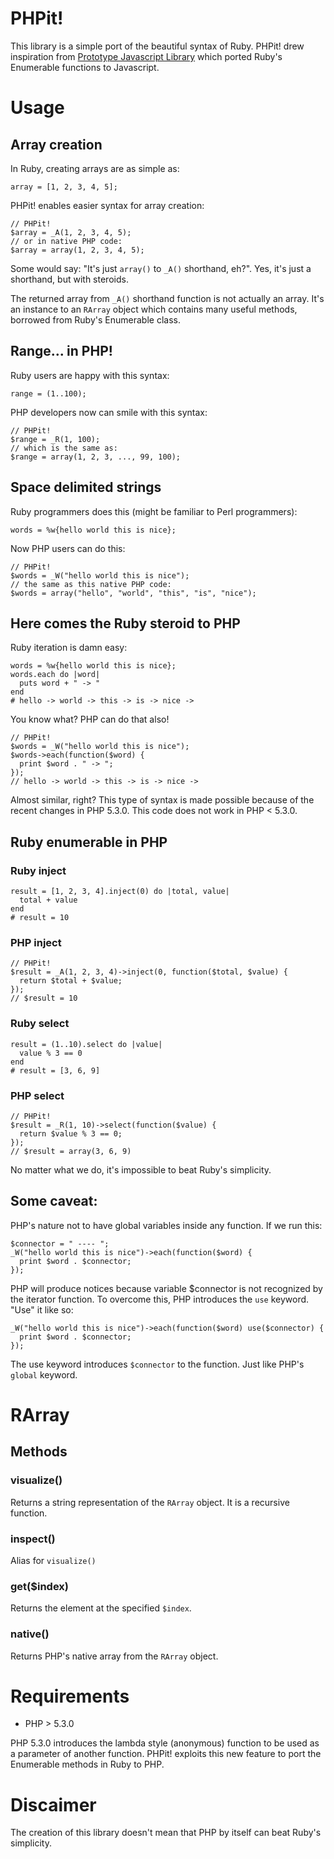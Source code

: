# PHPit!

This library is a simple port of the beautiful syntax of Ruby.
PHPit! drew inspiration from [Prototype Javascript Library](www.prototypejs.com) which ported Ruby's Enumerable functions to Javascript.

# Usage

## Array creation

In Ruby, creating arrays are as simple as:

    array = [1, 2, 3, 4, 5];

PHPit! enables easier syntax for array creation:

    // PHPit!
    $array = _A(1, 2, 3, 4, 5);
    // or in native PHP code:
    $array = array(1, 2, 3, 4, 5);

Some would say: "It's just `array()` to `_A()` shorthand, eh?". Yes, it's just a shorthand, but with steroids.

The returned array from `_A()` shorthand function is not actually an array. It's an instance to an `RArray` object which contains many useful methods, borrowed from Ruby's Enumerable class.

## Range... in PHP!

Ruby users are happy with this syntax:

    range = (1..100);

PHP developers now can smile with this syntax:

    // PHPit!
    $range = _R(1, 100);
    // which is the same as:
    $range = array(1, 2, 3, ..., 99, 100);

## Space delimited strings

Ruby programmers does this (might be familiar to Perl programmers):

    words = %w{hello world this is nice};

Now PHP users can do this:

    // PHPit!
    $words = _W("hello world this is nice");
    // the same as this native PHP code:
    $words = array("hello", "world", "this", "is", "nice");


## Here comes the Ruby steroid to PHP

Ruby iteration is damn easy:

    words = %w{hello world this is nice};
    words.each do |word|
      puts word + " -> "
    end
    # hello -> world -> this -> is -> nice ->

You know what? PHP can do that also!

    // PHPit!
    $words = _W("hello world this is nice");
    $words->each(function($word) {
      print $word . " -> ";
    });
    // hello -> world -> this -> is -> nice ->

Almost similar, right? This type of syntax is made possible because of the recent changes in PHP 5.3.0. This code does not work in PHP &lt; 5.3.0.

## Ruby enumerable in PHP

### Ruby inject

    result = [1, 2, 3, 4].inject(0) do |total, value|
      total + value
    end
    # result = 10

### PHP inject

    // PHPit!
    $result = _A(1, 2, 3, 4)->inject(0, function($total, $value) {
      return $total + $value;
    });
    // $result = 10

### Ruby select

    result = (1..10).select do |value|
      value % 3 == 0
    end
    # result = [3, 6, 9]

### PHP select

    // PHPit!
    $result = _R(1, 10)->select(function($value) {
      return $value % 3 == 0;
    });
    // $result = array(3, 6, 9)

No matter what we do, it's impossible to beat Ruby's simplicity.

## Some caveat:

PHP's nature not to have global variables inside any function. If we run this:

    $connector = " ---- ";
    _W("hello world this is nice")->each(function($word) {
      print $word . $connector;
    });

PHP will produce notices because variable $connector is not recognized by the iterator function. To overcome this, PHP introduces the `use` keyword. "Use" it like so:

    _W("hello world this is nice")->each(function($word) use($connector) {
      print $word . $connector;
    });

The use keyword introduces `$connector` to the function. Just like PHP's `global` keyword.

# RArray

## Methods

### visualize()

Returns a string representation of the `RArray` object. It is a recursive function.

### inspect()

Alias for `visualize()`

### get($index)

Returns the element at the specified `$index`.

### native()

Returns PHP's native array from the `RArray` object.

# Requirements

* PHP > 5.3.0

PHP 5.3.0 introduces the lambda style (anonymous) function to be used as a parameter of another function. PHPit! exploits this new feature to port the Enumerable methods in Ruby to PHP.

# Discaimer

The creation of this library doesn't mean that PHP by itself can beat Ruby's simplicity.